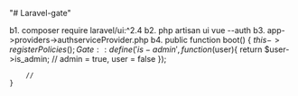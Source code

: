 "# Laravel-gate" 

b1. composer require laravel/ui:^2.4
b2. php artisan ui vue --auth
b3. app->providers->authserviceProvider.php
b4.  public function boot()
    {
        $this->registerPolicies();
        Gate::define('is-admin', function ($user){
            return $user->is_admin; // admin = true, user = false
        });

        //
    }
